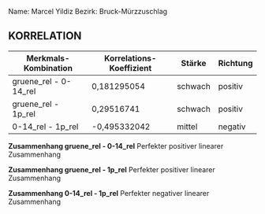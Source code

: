 Name: Marcel Yildiz
Bezirk: Bruck-Mürzzuschlag

## KORRELATION


| Merkmals-Kombination | Korrelations-Koeffizient | Stärke | Richtung |
|----------------------|--------------------------|--------|----------|
| gruene_rel - 0-14_rel | 0,181295054 |schwach  | positiv  |
| gruene_rel - 1p_rel | 0,29516741  | schwach  | positiv  |
| 0-14_rel - 1p_rel | -0,495332042  | mittel |negativ  |


**Zusammenhang gruene_rel - 0-14_rel**
Perfekter positiver linearer Zusammenhang

**Zusammenhang gruene_rel - 1p_rel**
Perfekter positiver linearer Zusammenhang

**Zusammenhang 0-14_rel - 1p_rel**
Perfekter negativer linearer Zusammenhang
